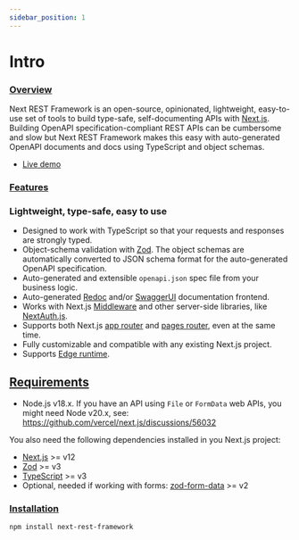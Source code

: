```yaml
---
sidebar_position: 1
---
```


# Intro

### [Overview](#overview)

Next REST Framework is an open-source, opinionated, lightweight, easy-to-use set of tools to build type-safe, self-documenting APIs with [Next.js](http://nextjs.org/). Building OpenAPI specification-compliant REST APIs can be cumbersome and slow but Next REST Framework makes this easy with auto-generated OpenAPI documents and docs using TypeScript and object schemas.

- [Live demo](https://next-rest-framework-demo.vercel.app)

### [Features](#features)

### Lightweight, type-safe, easy to use

- Designed to work with TypeScript so that your requests and responses are strongly typed.
- Object-schema validation with [Zod](https://github.com/colinhacks/zod). The object schemas are automatically converted to JSON schema format for the auto-generated OpenAPI specification.
- Auto-generated and extensible `openapi.json` spec file from your business logic.
- Auto-generated [Redoc](https://github.com/Redocly/redoc) and/or [SwaggerUI](https://swagger.io/tools/swagger-ui/) documentation frontend.
- Works with Next.js [Middleware](https://nextjs.org/docs/app/building-your-application/routing/middleware) and other server-side libraries, like [NextAuth.js](#https://github.com/nextauthjs/next-auth).
- Supports both Next.js [app router](https://nextjs.org/docs/app/building-your-application/routing#the-app-router) and [pages router](https://nextjs.org/docs/pages/building-your-application/routing), even at the same time.
- Fully customizable and compatible with any existing Next.js project.
- Supports [Edge runtime](https://nextjs.org/docs/app/building-your-application/rendering/edge-and-nodejs-runtimes).

## [Requirements](#requirements)

- Node.js v18.x. If you have an API using `File` or `FormData` web APIs, you might need Node v20.x, see: https://github.com/vercel/next.js/discussions/56032

You also need the following dependencies installed in you Next.js project:

- [Next.js](https://github.com/vercel/next.js) >= v12
- [Zod](https://github.com/colinhacks/zod) >= v3
- [TypeScript](https://www.typescriptlang.org/) >= v3
- Optional, needed if working with forms: [zod-form-data](https://www.npmjs.com/package/zod-form-data) >= v2

### [Installation](#installation)

```sh
npm install next-rest-framework
```
